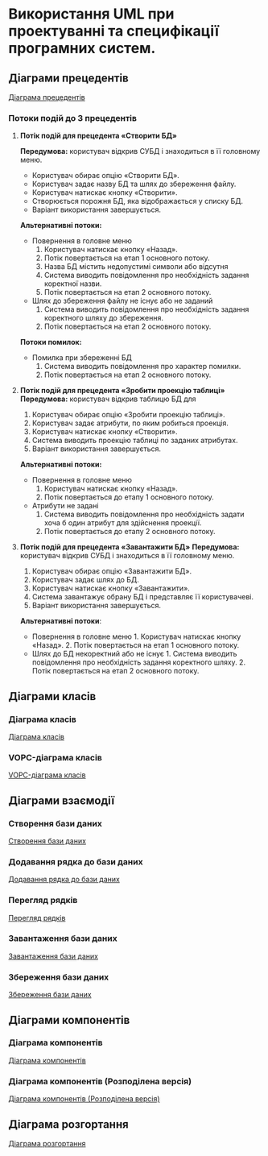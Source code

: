 # Використання UML при проектуванні та специфікації програмних систем.

## Діаграми прецедентів

[Діаграма прецедентів](https://github.com/PoixoN/essential-db/blob/main/img/step_1/11.use-case-diagram.png)

### Потоки подій до 3 прецедентів

1. **Потік подій для прецедента «Створити БД»**

   **Передумова:** користувач відкрив СУБД і знаходиться в її головному меню.

   - Користувач обирає опцію «Створити БД».
   - Користувач задає назву БД та шлях до збереження файлу.
   - Користувач натискає кнопку «Створити».
   - Створюється порожня БД, яка відображається у списку БД.
   - Варіант використання завершується.

   **Альтернативні потоки:**

   - Повернення в головне меню
     1. Користувач натискає кнопку «Назад».
     2. Потік повертається на етап 1 основного потоку.
     3. Назва БД містить недопустимі символи або відсутня
     4. Система виводить повідомлення про необхідність задання коректної назви.
     5. Потік повертається на етап 2 основного потоку.
   - Шлях до збереження файлу не існує або не заданий
     1. Система виводить повідомлення про необхідність задання коректного шляху до збереження.
     2. Потік повертається на етап 2 основного потоку.

   **Потоки помилок:**

   - Помилка при збереженні БД
     1. Система виводить повідомлення про характер помилки.
     2. Потік повертається на етап 2 основного потоку.

2. **Потік подій для прецедента «Зробити проекцію таблиці»**
   **Передумова:** користувач відкрив таблицю БД для

   1. Користувач обирає опцію «Зробити проекцію таблиці».
   2. Користувач задає атрибути, по яким робиться проекція.
   3. Користувач натискає кнопку «Створити».
   4. Cистема виводить проекцію таблиці по заданих атрибутах.
   5. Варіант використання завершується.

   **Альтернативні потоки:**

   - Повернення в головне меню
     1. Користувач натискає кнопку «Назад».
     2. Потік повертається до етапу 1 основного потоку.
   - Атрибути не задані
     1. Система виводить повідомлення про необхідність задати хоча б один атрибут для здійснення проекції.
     2. Потік повертається до етапу 2 основного потоку.

3. **Потік подій для прецедента «Завантажити БД»**
   **Передумова:** користувач відкрив СУБД і знаходиться в її головному меню.

   1. Користувач обирає опцію «Завантажити БД».
   2. Користувач задає шлях до БД.
   3. Користувач натискає кнопку «Завантажити».
   4. Система завантажує обрану БД і представляє її користувачеві.
   5. Варіант використання завершується.

   **Альтернативні потоки**:

   - Повернення в головне меню 1. Користувач натискає кнопку «Назад». 2. Потік повертається на етап 1 основного потоку.
   - Шлях до БД некоректний або не існує 1. Система виводить повідомлення про необхідність задання коректного шляху. 2. Потік повертається на етап 2 основного потоку.

## Діаграми класів

### Діаграма класів

[Діаграма класів](https://github.com/PoixoN/essential-db/blob/main/img/step_1/1.class-diagram.png)

### VOPC-діаграма класів

[VOPC-діаграма класів](https://github.com/PoixoN/essential-db/blob/main/img/step_1/2.vopc-class-diagram.png)

## Діаграми взаємодії

### Створення бази даних

[Створення бази даних](https://github.com/PoixoN/essential-db/blob/main/img/step_1/3.sequence-diagram-post-db.png)

### Додавання рядка до бази даних

[Додавання рядка до бази даних](https://github.com/PoixoN/essential-db/blob/main/img/step_1/4.sequence-diagram-put-row.png)

### Перегляд рядків

[Перегляд рядків](https://github.com/PoixoN/essential-db/blob/main/img/step_1/5.sequence-diagram-get-rows.png)

### Завантаження бази даних

[Завантаження бази даних](https://github.com/PoixoN/essential-db/blob/main/img/step_1/6.sequence-diagram-restore-db.png)

### Збереження бази даних

[Збереження бази даних](https://github.com/PoixoN/essential-db/blob/main/img/step_1/7.sequence-diagram-save-db.png)

## Діаграми компонентів

### Діаграма компонентів

[Діаграма компонентів](https://github.com/PoixoN/essential-db/blob/main/img/step_1/8.component-diagram.png)

### Діаграма компонентів (Розподілена версія)

[Діаграма компонентів (Розподілена версія)](https://github.com/PoixoN/essential-db/blob/main/img/step_1/9.component-diagram-distributed-version.png)

## Діаграма розгортання

[ Діаграма розгортання](https://github.com/PoixoN/essential-db/blob/main/img/step_1/10.deployment-diagram.png)
